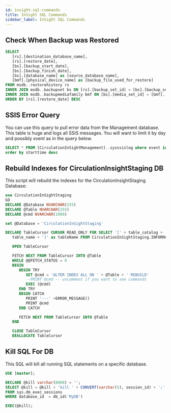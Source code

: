```yaml
---
id: insight-sql-commands
title: InSight SQL Commands
sidebar_label: InSight SQL Commands
---
```


## Check When Backup was Restored

```sql
SELECT 
   [rs].[destination_database_name], 
   [rs].[restore_date], 
   [bs].[backup_start_date], 
   [bs].[backup_finish_date], 
   [bs].[database_name] as [source_database_name], 
   [bmf].[physical_device_name] as [backup_file_used_for_restore]
FROM msdb..restorehistory rs
INNER JOIN msdb..backupset bs ON [rs].[backup_set_id] = [bs].[backup_set_id]
INNER JOIN msdb..backupmediafamily bmf ON [bs].[media_set_id] = [bmf].[media_set_id] 
ORDER BY [rs].[restore_date] DESC
```

## SSIS Error Query

You can use this query to pull error data from the Management database.  This table is huge and logs all SSIS messages.  You will want to limit it by day and possibly *event* as in the query below.

```sql
SELECT * FROM [CirculationInSightManagement]..sysssislog where event in ('User:User:OnError', 'ONError') and starttime >'2019-03-01 0:00:00.000'
order by starttime desc
```

## Rebuild Indexes for CirculationInsightStaging DB

This script will rebuild the indexes for the CirculationInsightStaging Database:

```sql
use CirculationInSightStaging
GO
DECLARE @Database NVARCHAR(255)   
DECLARE @Table NVARCHAR(255)  
DECLARE @cmd NVARCHAR(1000)  

set @Database = 'CirculationInSightStaging'

DECLARE TableCursor CURSOR READ_ONLY FOR SELECT '[' + table_catalog + '].[' + table_schema + '].[' +  
   table_name + ']' as tableName FROM CirculationInSightStaging.INFORMATION_SCHEMA.TABLES WHERE table_type = 'BASE TABLE'

   OPEN TableCursor   

   FETCH NEXT FROM TableCursor INTO @Table   
   WHILE @@FETCH_STATUS = 0   
   BEGIN
      BEGIN TRY   
         SET @cmd = 'ALTER INDEX ALL ON ' + @Table + ' REBUILD' 
         --PRINT @cmd -- uncomment if you want to see commands
         EXEC (@cmd) 
      END TRY
      BEGIN CATCH
         PRINT '---' +ERROR_MESSAGE() 
         PRINT @cmd
      END CATCH

      FETCH NEXT FROM TableCursor INTO @Table   
   END   

   CLOSE TableCursor   
   DEALLOCATE TableCursor 
```

## Kill SQL For DB

This SQL will kill all running SQL statements on a specific database.

```sql
USE [master];

DECLARE @kill varchar(8000) = '';  
SELECT @kill = @kill + 'kill ' + CONVERT(varchar(5), session_id) + ';'  
FROM sys.dm_exec_sessions
WHERE database_id  = db_id('MyDB')

EXEC(@kill);
```

